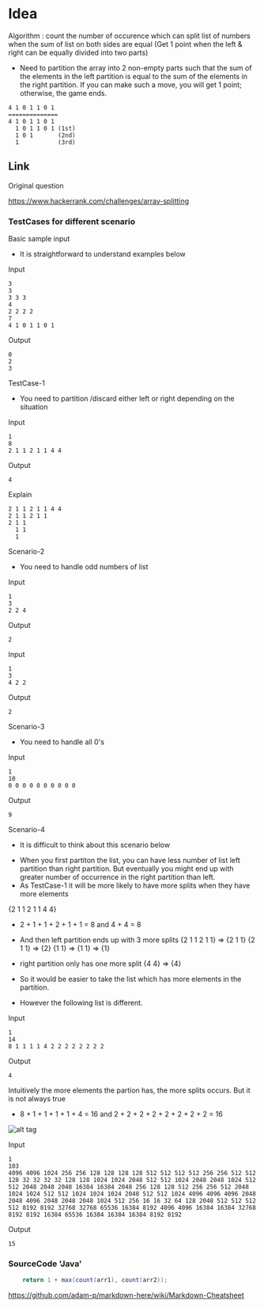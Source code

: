 
# Idea

Algorithm : count the number of occurence which can split list of numbers when the sum of list on both sides are equal
             (Get 1 point when the left & right can be equally divided into two parts)
 - Need to partition the array into 2 non-empty parts such that the sum of the elements in the left partition is equal to the sum of the elements in the right partition. If you can make such a move, you will get 1 point; otherwise, the game ends.
	     
```
4 1 0 1 1 0 1
==============
4 1 0 1 1 0 1
  1 0 1 1 0 1 (1st)
  1 0 1       (2nd)
  1           (3rd)

```

## Link
Original question

https://www.hackerrank.com/challenges/array-splitting


### TestCases for different scenario


Basic sample input
- It is straightforward to understand examples below

Input
```
3
3
3 3 3
4
2 2 2 2
7
4 1 0 1 1 0 1
```
Output
```
0
2
3
```


TestCase-1
- You need to partition /discard either left or right depending on the situation

Input
```
1
8
2 1 1 2 1 1 4 4
```
Output
```
4
```
Explain
```
2 1 1 2 1 1 4 4
2 1 1 2 1 1
2 1 1
  1 1
  1
```



Scenario-2
- You need to handle odd numbers of list

Input
```
1
3
2 2 4
```
Output
```
2
```


Input
```
1
3
4 2 2
```
Output
```
2
```

Scenario-3
- You need to handle all 0's 

Input
```
1
10
0 0 0 0 0 0 0 0 0 0
```
Output
```
9
```

Scenario-4
- It is difficult to think about this scenario below

* When you first partiton the list, you can have less number of list left partition than right partition.
  But eventually you might end up with greater number of occurrence in the right partition than left.
* As TestCase-1 it will be more likely to have more splits when they have more elements

{2 1 1 2 1 1 4 4}

* 2 + 1 + 1 + 2 + 1 + 1 = 8 and 4 + 4 = 8

* And then left partition ends up with 3 more splits
  {2 1 1 2 1 1} => {2 1 1} {2 1 1} => {2} {1 1} => {1 1} => {1}
  
* right partition only has one more split
  {4 4} => {4}
* So it would be easier to take the list which has more elements in the partition.
* However the following list is different.

Input
```
1
14
8 1 1 1 1 4 2 2 2 2 2 2 2 2
```
Output
```
4
```

Intuitively the more elements the partion has, the more splits occurs.
But it is not always true

* 8 + 1 + 1 + 1 + 1 + 4 = 16 and 2 + 2 + 2 + 2 + 2 + 2 + 2 + 2 = 16

![alt tag](https://cloud.githubusercontent.com/assets/5623445/19750048/076f9e32-9bbc-11e6-9aa0-0dab0eaf9ce5.GIF)



Input  
```
1
103
4096 4096 1024 256 256 128 128 128 128 512 512 512 512 256 256 512 512 128 32 32 32 32 128 128 1024 1024 2048 512 512 1024 2048 2048 1024 512 512 2048 2048 2048 16384 16384 2048 256 128 128 512 256 256 512 2048 1024 1024 512 512 1024 1024 1024 2048 512 512 1024 4096 4096 4096 2048 2048 4096 2048 2048 2048 1024 512 256 16 16 32 64 128 2048 512 512 512 512 8192 8192 32768 32768 65536 16384 8192 4096 4096 16384 16384 32768 8192 8192 16384 65536 16384 16384 16384 8192 8192
```
Output
```
15
```

### SourceCode 'Java' 



```java
	return 1 + max(count(arr1), count(arr2));
```
https://github.com/adam-p/markdown-here/wiki/Markdown-Cheatsheet
